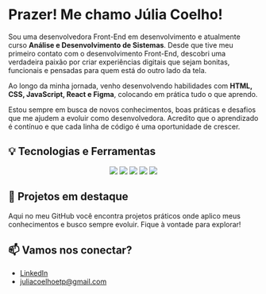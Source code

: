 # Prazer! Me chamo Júlia Coelho!

Sou uma desenvolvedora Front-End em desenvolvimento e atualmente curso **Análise e Desenvolvimento de Sistemas**. Desde que tive meu primeiro contato com o desenvolvimento Front-End, descobri uma verdadeira paixão por criar experiências digitais que sejam bonitas, funcionais e pensadas para quem está do outro lado da tela.

Ao longo da minha jornada, venho desenvolvendo habilidades com **HTML, CSS, JavaScript, React e Figma**, colocando em prática tudo o que aprendo.

Estou sempre em busca de novos conhecimentos, boas práticas e desafios que me ajudem a evoluir como desenvolvedora. Acredito que o aprendizado é contínuo e que cada linha de código é uma oportunidade de crescer.

## 💡 Tecnologias e Ferramentas

<div align="center">
  
  <img src="https://img.shields.io/badge/HTML5-E34F26?style=for-the-badge&logo=html5&logoColor=white" />
  <img src="https://img.shields.io/badge/CSS3-1572B6?style=for-the-badge&logo=css3&logoColor=white" />
  <img src="https://img.shields.io/badge/JavaScript-F7DF1E?style=for-the-badge&logo=javascript&logoColor=black" />
  <img src="https://img.shields.io/badge/React-61DAFB?style=for-the-badge&logo=react&logoColor=black" />
  <img src="https://img.shields.io/badge/Figma-F24E1E?style=for-the-badge&logo=figma&logoColor=white" />
  
</div>

## 📌 Projetos em destaque
Aqui no meu GitHub você encontra projetos práticos onde aplico meus conhecimentos e busco sempre evoluir. Fique à vontade para explorar!

## 📫 Vamos nos conectar?

- [LinkedIn](https://www.linkedin.com/in/júlia-coelho-11b00721b/)
- juliacoelhoetp@gmail.com

